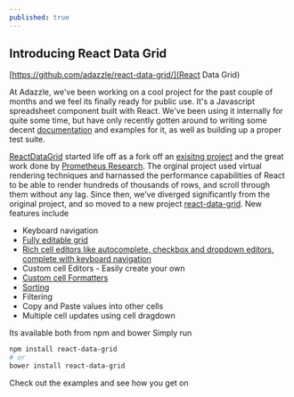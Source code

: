 ```yaml
---
published: true
---
```


## Introducing React Data Grid

[https://github.com/adazzle/react-data-grid/](React Data Grid)

At Adazzle, we've been working on a cool project for the past couple of months and we feel its finally ready for public use. It's a Javascript spreadsheet component built with React. We've been using it internally for quite some time, but have only recently gotten around to writing some decent [documentation](http://adazzle.github.io/react-data-grid/) and examples for it, as well as building up a proper test suite.

[ReactDataGrid](https://github.com/adazzle/react-data-grid/) started life off as a fork off an [exisitng project](https://github.com/prometheusresearch/react-grid) and the great work done by [Prometheus Research](https://github.com/prometheusresearch). The orginal project used virtual rendering techniques and harnassed the performance capabilities of React to be able to render hundreds of thousands of rows, and scroll through them without any lag. Since then, we’ve diverged significantly from the original project, and so moved to a new project [react-data-grid](https://github.com/adazzle/react-data-grid/). New features include

- Keyboard navigation
- [Fully editable grid](http://adazzle.github.io/react-data-grid/examples.html#/editable)
- [Rich cell editors like autocomplete, checkbox and dropdown editors, complete with keyboard navigation](http://adazzle.github.io/react-data-grid/examples.html#/editors)
- Custom cell Editors - Easily create your own
- [Custom cell Formatters](http://adazzle.github.io/react-data-grid/examples.html#/formatters)
- [Sorting](http://adazzle.github.io/react-data-grid/examples.html#/sortable) 
- Filtering
- Copy and Paste values into other cells
- Multiple cell updates using cell dragdown

Its available both from npm and bower
Simply run 
```sh
npm install react-data-grid
# or
bower install react-data-grid
```

Check out the examples and see how you get on
